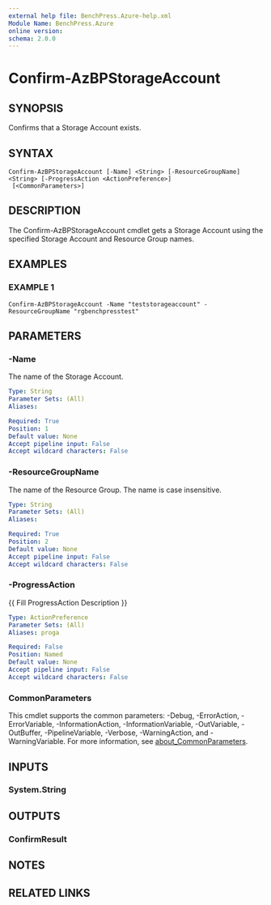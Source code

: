 ```yaml
---
external help file: BenchPress.Azure-help.xml
Module Name: BenchPress.Azure
online version:
schema: 2.0.0
---
```


# Confirm-AzBPStorageAccount

## SYNOPSIS
Confirms that a Storage Account exists.

## SYNTAX

```
Confirm-AzBPStorageAccount [-Name] <String> [-ResourceGroupName] <String> [-ProgressAction <ActionPreference>]
 [<CommonParameters>]
```

## DESCRIPTION
The Confirm-AzBPStorageAccount cmdlet gets a Storage Account using the specified Storage Account and
Resource Group names.

## EXAMPLES

### EXAMPLE 1
```
Confirm-AzBPStorageAccount -Name "teststorageaccount" -ResourceGroupName "rgbenchpresstest"
```

## PARAMETERS

### -Name
The name of the Storage Account.

```yaml
Type: String
Parameter Sets: (All)
Aliases:

Required: True
Position: 1
Default value: None
Accept pipeline input: False
Accept wildcard characters: False
```

### -ResourceGroupName
The name of the Resource Group.
The name is case insensitive.

```yaml
Type: String
Parameter Sets: (All)
Aliases:

Required: True
Position: 2
Default value: None
Accept pipeline input: False
Accept wildcard characters: False
```

### -ProgressAction
{{ Fill ProgressAction Description }}

```yaml
Type: ActionPreference
Parameter Sets: (All)
Aliases: proga

Required: False
Position: Named
Default value: None
Accept pipeline input: False
Accept wildcard characters: False
```

### CommonParameters
This cmdlet supports the common parameters: -Debug, -ErrorAction, -ErrorVariable, -InformationAction, -InformationVariable, -OutVariable, -OutBuffer, -PipelineVariable, -Verbose, -WarningAction, and -WarningVariable. For more information, see [about_CommonParameters](http://go.microsoft.com/fwlink/?LinkID=113216).

## INPUTS

### System.String
## OUTPUTS

### ConfirmResult
## NOTES

## RELATED LINKS
